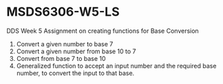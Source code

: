 # MSDS6306-W5-LS
DDS Week 5 Assignment on creating functions for Base Conversion
1. Convert a given number to base 7
2. Convert a given number from base 10 to 7
3. Convert from base 7 to base 10
4. Generalized function to accept an input number and the required base number, to convert the input to that base.
